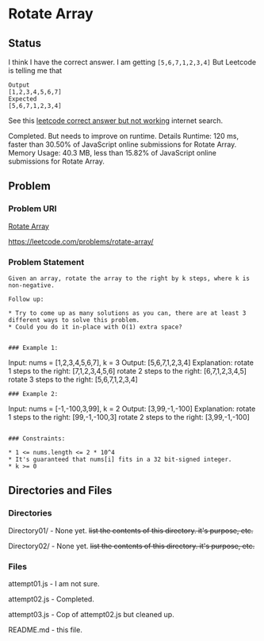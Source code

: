 # Rotate Array

## Status

I think I have the correct answer. 
I am getting `[5,6,7,1,2,3,4]`
But Leetcode is telling me that
```
Output
[1,2,3,4,5,6,7]
Expected
[5,6,7,1,2,3,4]
```

See this [leetcode correct answer but not working](https://www.google.com/search?q=leetcode+correct+answer+but+not+working&sxsrf=ALiCzsbxLgtg0R2FD_KstBB9WN05Xf-BiQ%3A1666822220818&ei=TLBZY6nKMY3DqtsPm96gqAI&oq=leetcode+correct+answer+but&gs_lcp=Cgdnd3Mtd2l6EAMYATIFCCEQoAEyBQghEKABOgoIABBHENYEELADOgUIABCRAjoLCAAQsQMQgwEQkQI6CggAEIAEEIcCEBQ6EAgAEIAEEIcCELEDEIMBEBQ6BQgAEIAEOggIABCxAxCDAToLCAAQgAQQsQMQgwE6BggAEBYQHjoFCAAQhgM6BQghEKsCSgQITRgBSgQIQRgASgQIRhgAUNgIWJ4hYOYvaAJwAXgAgAGmAYgBzhGSAQQwLjE4mAEAoAEByAEIwAEB&sclient=gws-wiz) internet search.

Completed. But needs to improve on runtime.
Details 
Runtime: 120 ms, faster than 30.50% of JavaScript online submissions for Rotate Array.
Memory Usage: 40.3 MB, less than 15.82% of JavaScript online submissions for Rotate Array.

## Problem

### Problem URl

[Rotate Array](https://leetcode.com/problems/rotate-array/)

https://leetcode.com/problems/rotate-array/

### Problem Statement

```
Given an array, rotate the array to the right by k steps, where k is non-negative.

Follow up:

* Try to come up as many solutions as you can, there are at least 3 different ways to solve this problem.
* Could you do it in-place with O(1) extra space?
 

### Example 1:
```
Input: nums = [1,2,3,4,5,6,7], k = 3
Output: [5,6,7,1,2,3,4]
Explanation:
rotate 1 steps to the right: [7,1,2,3,4,5,6]
rotate 2 steps to the right: [6,7,1,2,3,4,5]
rotate 3 steps to the right: [5,6,7,1,2,3,4]
```
### Example 2:
```
Input: nums = [-1,-100,3,99], k = 2
Output: [3,99,-1,-100]
Explanation: 
rotate 1 steps to the right: [99,-1,-100,3]
rotate 2 steps to the right: [3,99,-1,-100]
 ```

### Constraints:

* 1 <= nums.length <= 2 * 10^4
* It's guaranteed that nums[i] fits in a 32 bit-signed integer.
* k >= 0

```

## Directories and Files

### Directories

Directory01/ - None yet. ~~list the contents of this directory. it's purpose, etc.~~

Directory02/ - None yet. ~~list the contents of this directory. it's purpose, etc.~~

### Files

attempt01.js - I am not sure.

attempt02.js - Completed.

attempt03.js - Cop of attempt02.js but cleaned up.

README.md - this file.

